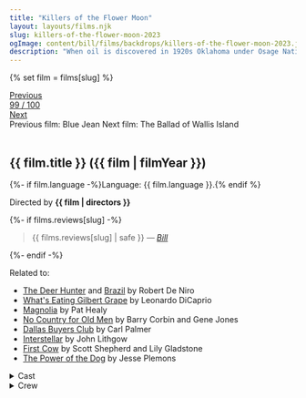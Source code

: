 ```yaml
---
title: "Killers of the Flower Moon"
layout: layouts/films.njk
slug: killers-of-the-flower-moon-2023
ogImage: content/bill/films/backdrops/killers-of-the-flower-moon-2023.jpg
description: "When oil is discovered in 1920s Oklahoma under Osage Nation land, the Osage people are murdered one by one—until the FBI steps in to unravel the mystery."
---
```


{% set film = films[slug] %}

<nav class="films">
  <div class="prev">
    <a href="../blue-jean-2023"><i class="fa-solid fa-chevron-left fa-xs"></i> Previous</a>
  </div>
  <div>
    <a class="simple" href="../">99 / 100</a>
  </div>
  <div class="next">
    <a href="../the-ballad-of-wallis-island-2025">Next <i class="fa-solid fa-chevron-right fa-xs"></i></a>
  </div>
  <div class="hint">
    <span class="prev-hint">
      <span class="sr-only">Previous film:</span>
      Blue Jean
    </span>
    <span class="next-hint">
      <span class="sr-only">Next film:</span>
      The Ballad of Wallis Island
    </span>
  </div>
</nav>

<article class="film slug-killers-of-the-flower-moon-2023">
  <div class="backdrop-and-poster">
    <img class="poster" src="../films/posters/{{ slug }}.jpg" alt="">
    <img class="backdrop" src="../films/backdrops/{{ slug }}.jpg" alt="">
  </div>

  <h1>{{ film.title }} ({{ film | filmYear }})</h1>

  <p>
    {%- if film.language -%}Language: {{ film.language }}.{% endif %}
    
  </p>

  <p class="director">
    Directed by <strong>{{ film | directors }}</strong>
  </p>

  {%- if films.reviews[slug] -%}
    <blockquote> 
      {{ films.reviews[slug] | safe }} <em>—&nbsp;<a href="/bill">Bill</a></em>
    </blockquote> 
  {%- endif -%}

  <p class="related-films">Related to:</p>
  <ul class="related-films">
  <li><a href="../the-deer-hunter-1978">The Deer Hunter</a> and <a href="../brazil-1985">Brazil</a> by Robert De Niro</li>
<li><a href="../whats-eating-gilbert-grape-1993">What's Eating Gilbert Grape</a> by Leonardo DiCaprio</li>
<li><a href="../magnolia-1999">Magnolia</a> by Pat Healy</li>
<li><a href="../no-country-for-old-men-2007">No Country for Old Men</a> by Barry Corbin and Gene Jones</li>
<li><a href="../dallas-buyers-club-2013">Dallas Buyers Club</a> by Carl Palmer</li>
<li><a href="../interstellar-2014">Interstellar</a> by John Lithgow</li>
<li><a href="../first-cow-2020">First Cow</a> by Scott Shepherd and Lily Gladstone</li>
<li><a href="../the-power-of-the-dog-2021">The Power of the Dog</a> by Jesse Plemons</li>
  </ul>

  <section class="film-detail">
    <div>
      <details>
        <summary>
          <i class="fa-solid fa-masks-theater"></i>
          Cast
        </summary>
        <ul>
          {%- for cast in film.credits.cast -%}
            <li>
              {{ cast.name }} as <em>{{ cast.character }}</em>
            </li>
          {%- endfor -%}
        </ul>
      </details>
      <details>
        <summary>
          <i class="fa-solid fa-clapperboard"></i>
          Crew
        </summary>
        <ul>
          {%- for crew in film.credits.crew -%}
            <li>
              {{ crew.name }} &mdash; <em>{{ crew.job }}</em>
            </li>
          {%- endfor -%}
        </ul>
      </details>
    </div>
  </section>
</article>
